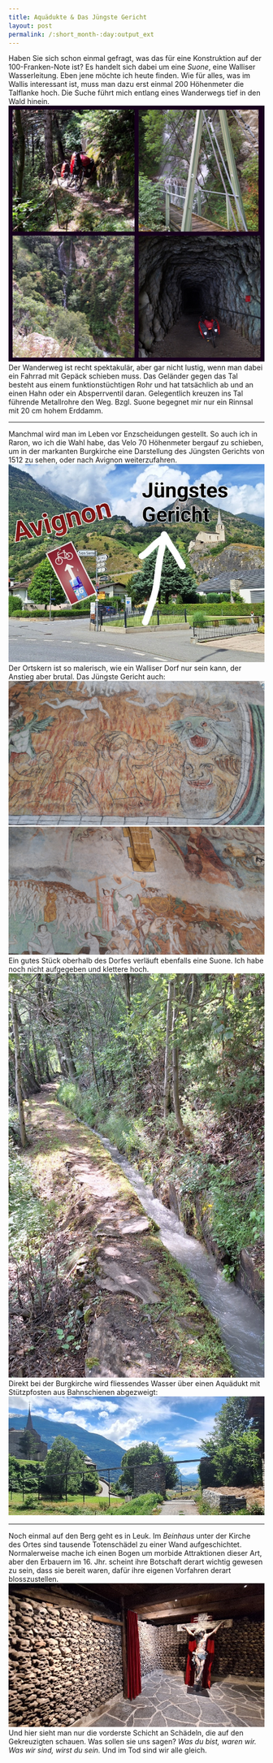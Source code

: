 ```yaml
---
title: Aquädukte & Das Jüngste Gericht
layout: post
permalink: /:short_month-:day:output_ext
---
```

Haben Sie sich schon einmal gefragt, was das für eine Konstruktion auf der 100-Franken-Note ist? Es handelt sich dabei um eine *Suone*, eine Walliser Wasserleitung. Eben jene möchte ich heute finden. Wie für alles, was im Wallis interessant ist, muss man dazu erst einmal 200 Höhenmeter die Talflanke hoch. Die Suche führt mich entlang eines Wanderwegs tief in den Wald hinein.
![](assets/20240708_102905.jpg)
Der Wanderweg ist recht spektakulär, aber gar nicht lustig, wenn man dabei ein Fahrrad mit Gepäck schieben muss. Das Geländer gegen das Tal besteht aus einem funktionstüchtigen Rohr und hat tatsächlich ab und an einen Hahn oder ein Absperrventil daran. Gelegentlich kreuzen ins Tal führende Metallrohre den Weg. Bzgl. Suone begegnet mir nur ein Rinnsal mit 20 cm hohem Erddamm.

---

Manchmal wird man im Leben vor Enzscheidungen gestellt. So auch ich in Raron, wo ich die Wahl habe, das Velo 70 Höhenmeter bergauf zu schieben, um in der markanten Burgkirche eine Darstellung des Jüngsten Gerichts von 1512 zu sehen, oder nach Avignon weiterzufahren.
![](assets/IMG_20240709_114316.jpg)
Der Ortskern ist so malerisch, wie ein Walliser Dorf nur sein kann, der Anstieg aber brutal. Das Jüngste Gericht auch:
![](assets/20240707_151611.jpg)
![](assets/20240707_151053.jpg)
Ein gutes Stück oberhalb des Dorfes verläuft ebenfalls eine Suone. Ich habe noch nicht aufgegeben und klettere hoch.
![](assets/20240707_153811.jpg)
Direkt bei der Burgkirche wird fliessendes Wasser über einen Aquädukt mit Stützpfosten aus Bahnschienen abgezweigt:
![](assets/20240707_155922.jpg)

---

Noch einmal auf den Berg geht es in Leuk. Im *Beinhaus* unter der Kirche des Ortes sind tausende Totenschädel zu einer Wand aufgeschichtet. Normalerweise mache ich einen Bogen um morbide Attraktionen dieser Art, aber den Erbauern im 16. Jhr. scheint ihre Botschaft derart wichtig gewesen zu sein, dass sie bereit waren, dafür ihre eigenen Vorfahren derart blosszustellen.
![](assets/20240707_182959.jpg)
Und hier sieht man nur die vorderste Schicht an Schädeln, die auf den Gekreuzigten schauen. Was sollen sie uns sagen?
<i style="text-align: center; width: 100%;">Was du bist, waren wir. Was wir sind, wirst du sein.</i>
Und im Tod sind wir alle gleich.
